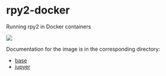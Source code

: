 # rpy2-docker
Running rpy2 in Docker containers

![](https://github.com/rpy2/rpy2-docker/workflows/Docker%20Image%20CI/badge.svg)

Documentation for the image is in the corresponding directory:
- [base](base/README.md)
- [jupyer](jupyter/README.md)
